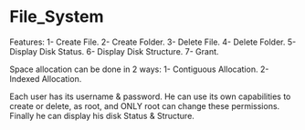 # File_System
Features:
        1- Create File.
        2- Create Folder.
        3- Delete File.
        4- Delete Folder.
        5- Display Disk Status.
        6- Display Disk Structure.
        7- Grant.
        
Space allocation can be done in 2 ways:
                                  1- Contiguous Allocation.
                                  2- Indexed Allocation.
                                  
Each user has its username & password.
He can use its own capabilities to create or delete, as root, and ONLY root can change these permissions.
Finally he can display his disk Status & Structure.
